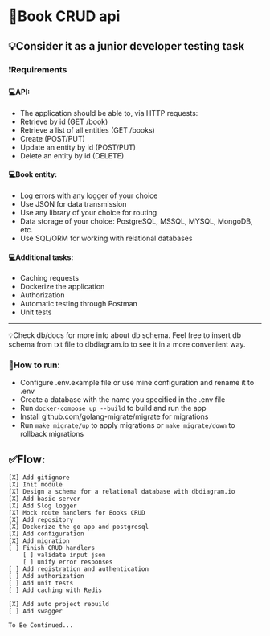 #  🚀Book CRUD api
## 💡Consider it as a junior developer testing task

### ❗Requirements
#### 💻API:
- The application should be able to, via HTTP requests:
- Retrieve by id (GET /book)
- Retrieve a list of all entities (GET /books)
- Create (POST/PUT)
- Update an entity by id (POST/PUT)
- Delete an entity by id (DELETE)

#### 💻Book entity:
- Log errors with any logger of your choice 
- Use JSON for data transmission 
- Use any library of your choice for routing
- Data storage of your choice: PostgreSQL, MSSQL, MYSQL, MongoDB, etc.
- Use SQL/ORM for working with relational databases

#### 💻Additional tasks:
- Caching requests
- Dockerize the application
- Authorization
- Automatic testing through Postman
- Unit tests

---
💡Check db/docs for more info about db schema. 
Feel free to insert db schema from txt file to dbdiagram.io to see it in a more convenient way.

### 📝How to run:
- Configure .env.example file or use mine configuration and rename it to .env  
- Create a database with the name you specified in the .env file
- Run `docker-compose up --build` to build and run the app
- Install github.com/golang-migrate/migrate for migrations
- Run `make migrate/up` to apply migrations or `make migrate/down` to rollback migrations

## ✅Flow:
```
[X] Add gitignore
[X] Init module  
[X] Design a schema for a relational database with dbdiagram.io  
[X] Add basic server  
[X] Add Slog logger  
[X] Mock route handlers for Books CRUD  
[X] Add repository  
[X] Dockerize the go app and postgresql  
[X] Add configuration  
[X] Add migration  
[ ] Finish CRUD handlers
    [ ] validate input json  
    [ ] unify error responses  
[ ] Add registration and authentication    
[ ] Add authorization  
[ ] Add unit tests  
[ ] Add caching with Redis  

[X] Add auto project rebuild
[ ] Add swagger

To Be Continued...
```